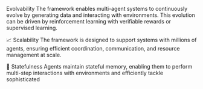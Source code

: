 Evolvability
The framework enables multi-agent systems to continuously evolve by generating data and interacting with environments. This evolution can be driven by reinforcement learning with verifiable rewards or supervised learning.

📈 Scalability
The framework is designed to support systems with millions of agents, ensuring efficient coordination, communication, and resource management at scale.

💾 Statefulness
Agents maintain stateful memory, enabling them to perform multi-step interactions with environments and efficiently tackle sophisticated